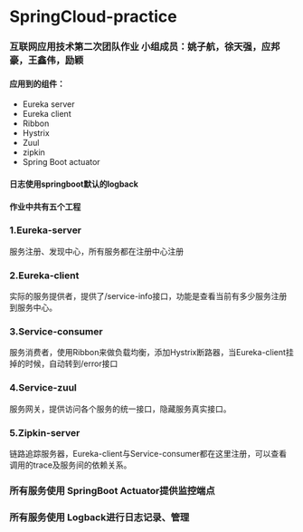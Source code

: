 # SpringCloud-practice
### 互联网应用技术第二次团队作业 小组成员：姚子航，徐天强，应邦豪，王鑫伟，励颖
#### 应用到的组件：
+ Eureka server
+ Eureka client
+ Ribbon
+ Hystrix
+ Zuul
+ zipkin
+ Spring Boot actuator
#### 日志使用springboot默认的logback
#### 作业中共有五个工程
### 1.Eureka-server
服务注册、发现中心，所有服务都在注册中心注册
### 2.Eureka-client
实际的服务提供者，提供了/service-info接口，功能是查看当前有多少服务注册到服务中心。
### 3.Service-consumer
服务消费者，使用Ribbon来做负载均衡，添加Hystrix断路器，当Eureka-client挂掉的时候，自动转到/error接口
### 4.Service-zuul
服务网关，提供访问各个服务的统一接口，隐藏服务真实接口。
### 5.Zipkin-server
链路追踪服务器，Eureka-client与Service-consumer都在这里注册，可以查看调用的trace及服务间的依赖关系。
### 所有服务使用 SpringBoot Actuator提供监控端点
### 所有服务使用 Logback进行日志记录、管理
